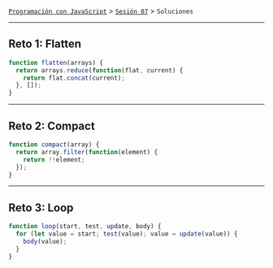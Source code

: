 [`Programación con JavaScript`](../../Readme.md) > [`Sesión 07`](../Readme.md) > `Soluciones`

---

## Reto 1: Flatten

```javascript
function flatten(arrays) {
  return arrays.reduce(function(flat, current) {
    return flat.concat(current);
  }, []);
}
```

---

## Reto 2: Compact

```javascript
function compact(array) {
  return array.filter(function(element) {
    return !!element;
  });
}
```

---

## Reto 3: Loop

```javascript
function loop(start, test, update, body) {
  for (let value = start; test(value); value = update(value)) {
    body(value);
  }
}
```
